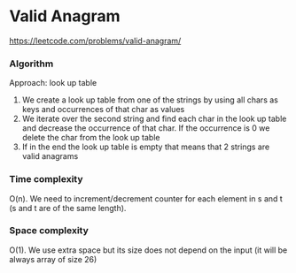 # Valid Anagram

https://leetcode.com/problems/valid-anagram/

### Algorithm
Approach: look up table

1) We create a look up table from one of the strings by using all chars as keys and occurrences of that char as values
2) We iterate over the second string and find each char in the look up table and decrease the occurrence of that char. If the occurrence is 0 we delete the char from the look up table
3) If in the end the look up table is empty that means that 2 strings are valid anagrams

### Time complexity
O(n). We need to increment/decrement counter for each element in s and t (s and t are of the same length).

### Space complexity
O(1). We use extra space but its size does not depend on the input (it will be always array of size 26)